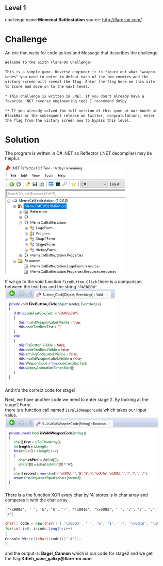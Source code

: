 ## Level 1
challenge name:__Memecat Battlestation__
source: http://flare-on.com/

# Challenge

An exe that waits for code as key and Message that describes the challenge

```
Welcome to the Sixth Flare-On Challenge! 

This is a simple game. Reverse engineer it to figure out what "weapon codes" you need to enter to defeat each of the two enemies and the victory screen will reveal the flag. Enter the flag here on this site to score and move on to the next level.

* This challenge is written in .NET. If you don't already have a favorite .NET reverse engineering tool I recommend dnSpy

** If you already solved the full version of this game at our booth at BlackHat or the subsequent release on twitter, congratulations, enter the flag from the victory screen now to bypass this level.
```


# Solution

The program is written in C# .NET so Reflector (.NET decompiler) may be helpful.

![](the_forms_in_Ref.png)

If we go to the void function `FireButton_Click` there is a comparison between the text box and the string `"RAINBOW"`\
![](FireButton_Click.png)

And it's the correct code for stage1.

Next, we have another code we need to enter stage 2. By looking at the stage2 Form,\
there is a function call named `isValidWeaponCode` which takes our input value.
![](isValidWeaponCode.png)

There is a the function XOR every char by 'A' stores is in char array and comperes it with the char array
```
['\x0003', ' ', '&', '$', '-', '\x001e', '\x0002', ' ', '/', '/', '.', '/']
```
``` C#
char[] code = new char[] { '\x0003', ' ', '&', '$', '-', '\x001e', '\x0002', ' ', '/', '/', '.', '/' };
for(int i=0; i<code.Length;i++)
{
Console.Write((char)(code[i]^'A'));
}
```
and the output is: __Bagel_Cannon__ which is our code for stage2 and we get the flag:__Kitteh_save_galixy@flare-on.com__

